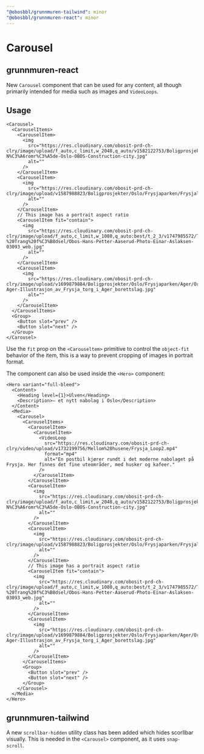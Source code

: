 ```yaml
---
"@obosbbl/grunnmuren-tailwind": minor
"@obosbbl/grunnmuren-react": minor
---
```


# Carousel

## grunnmuren-react
New `Carousel` component that can be used for any content, all though primarily intended for media such as images and `VideoLoops`.

## Usage
``` tsx
<Carousel>
  <CarouselItems>
    <CarouselItem>
      <img
        src="https://res.cloudinary.com/obosit-prd-ch-clry/image/upload/f_auto,c_limit,w_2048,q_auto/v1582122753/Boligprosjekter/Oslo/Ulven/Ulven-N%C3%A6romr%C3%A5de-Oslo-OBOS-Construction-city.jpg"
        alt=""
      />
    </CarouselItem>
    <CarouselItem>
      <img
        src="https://res.cloudinary.com/obosit-prd-ch-clry/image/upload/v1587988823/Boligprosjekter/Oslo/Frysjaparken/Frysjalia/Frysjaparken_interi%C3%B8r_30.jpg"
        alt=""
      />
    </CarouselItem>
    // This image has a portrait aspect ratio
    <CarouselItem fit="contain">
      <img
        src="https://res.cloudinary.com/obosit-prd-ch-clry/image/upload/f_auto,c_limit,w_1080,q_auto:best/t_2_3/v1747985572/Temasider/Folk/Hans%20Petter%20%20-%20Trang%20f%C3%B8dsel/Obos-Hans-Petter-Aaserud-Photo-Einar-Aslaksen-03093_web.jpg"
        alt=""
      />
    </CarouselItem>
    <CarouselItem>
      <img
        src="https://res.cloudinary.com/obosit-prd-ch-clry/image/upload/v1699879884/Boligprosjekter/Oslo/Frysjaparken/Ager/Originale%20bilder/OBOS_Frysja-Ager-Illustrasjon_av_Frysja_torg_i_Ager_borettslag.jpg"
        alt=""
      />
    </CarouselItem>
  </CarouselItems>
  <Group>
    <Button slot="prev" />
    <Button slot="next" />
  </Group>
</Carousel>
```

Use the `fit` prop on the `<Carouseltem>` primitive to control the `object-fit` behavior of the item, this is a way to prevent cropping of images in portrait format.

The component can also be used inside the `<Hero>` component:
``` tsx
<Hero variant="full-bleed">
  <Content>
    <Heading level={1}>Ulven</Heading>
    <Description>– et nytt nabolag i Oslo</Description>
  </Content>
  <Media>
    <Carousel>
      <CarouselItems>
        <CarouselItem>
          <CarouselItem>
            <VideoLoop
              src="https://res.cloudinary.com/obosit-prd-ch-clry/video/upload/v1732199756/Mellom%20husene/Frysja_Loop2.mp4"
              format="mp4"
              alt="En postbil kjører rundt i det moderne nabolaget på Frysja. Her finnes det fine uteområder, med husker og kafeer."
            />
          </CarouselItem>
        </CarouselItem>
        <CarouselItem>
          <img
            src="https://res.cloudinary.com/obosit-prd-ch-clry/image/upload/f_auto,c_limit,w_2048,q_auto/v1582122753/Boligprosjekter/Oslo/Ulven/Ulven-N%C3%A6romr%C3%A5de-Oslo-OBOS-Construction-city.jpg"
            alt=""
          />
        </CarouselItem>
        <CarouselItem>
          <img
            src="https://res.cloudinary.com/obosit-prd-ch-clry/image/upload/v1587988823/Boligprosjekter/Oslo/Frysjaparken/Frysjalia/Frysjaparken_interi%C3%B8r_30.jpg"
            alt=""
          />
        </CarouselItem>
        // This image has a portrait aspect ratio
        <CarouselItem fit="contain">
          <img
            src="https://res.cloudinary.com/obosit-prd-ch-clry/image/upload/f_auto,c_limit,w_1080,q_auto:best/t_2_3/v1747985572/Temasider/Folk/Hans%20Petter%20%20-%20Trang%20f%C3%B8dsel/Obos-Hans-Petter-Aaserud-Photo-Einar-Aslaksen-03093_web.jpg"
            alt=""
          />
        </CarouselItem>
        <CarouselItem>
          <img
            src="https://res.cloudinary.com/obosit-prd-ch-clry/image/upload/v1699879884/Boligprosjekter/Oslo/Frysjaparken/Ager/Originale%20bilder/OBOS_Frysja-Ager-Illustrasjon_av_Frysja_torg_i_Ager_borettslag.jpg"
            alt=""
          />
        </CarouselItem>
      </CarouselItems>
      <Group>
        <Button slot="prev" />
        <Button slot="next" />
      </Group>
    </Carousel>
  </Media>
</Hero>
```

## grunnmuren-tailwind

A new `scrollbar-hidden` utility class has been added which hides scorllbar visually. This is needed in the `<Carousel>` component, as it uses `snap-scroll`.
